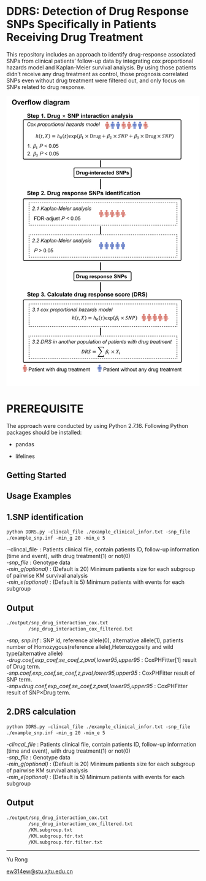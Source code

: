 DDRS: Detection of Drug Response SNPs Specifically in Patients Receiving Drug Treatment
================================
This repository includes an approach to identify drug-response associated SNPs from clinical patients’ follow-up data by integrating cox proportional hazards model and Kaplan-Meier survival analysis. By using those patients didn’t receive any drug treatment as control, those prognosis correlated SNPs even without drug treatment were filtered out, and only focus on SNPs related to drug response.

![pipeline](https://github.com/ew314/DDRS/blob/main/pipeline/4.figure.1.pipeline.github.jpg)

# PREREQUISITE
The approach were conducted by using Python 2.7.16. 
Following Python packages should be installed:
<ul>
<li><p>pandas</p></li>
<li><p>lifelines</p></li>
</ul>

Getting Started
---------------

Usage Examples
--------------
1.SNP identification
--------------

    python DDRS.py -clincal_file ./example_clinical_infor.txt -snp_file ./example_snp.inf -min_g 20 -min_e 5

·-clincal_file·    : Patients clinical file, contain patients ID, follow-up information (time and event), with drug treatment(1) or not(0)<br>
*-snp_file*        : Genotype data<br>
*-min_g(optional)* : (Default is 20) Minimum patients size for each subgroup of pairwise KM survival analysis<br>
*-min_e(optional)* : (Default is 5)  Minimum patients with events for each subgroup<br>

Output
--------------
    ./output/snp_drug_interaction_cox.txt
            /snp_drug_interaction_cox_filtered.txt
*-snp, snp.inf*                                         : SNP id, reference allele(0), alternative allele(1), patients number of Homozygous(reference allele),Heterozygosity and wild type(alternative allele)<br>
*-drug.coef,exp_coef,se_coef,z,pval,lower95,upper95*      : CoxPHFitter[1] result of Drug term.<br>
*-snp.coef,exp_coef,se_coef,z,pval,lower95,upper95*       : CoxPHFitter result of SNP term.<br>
*-snp×drug.coef,exp_coef,se_coef,z,pval,lower95,upper95*  : CoxPHFitter result of SNP×Drug term.<br>


2.DRS calculation
--------------

    python DDRS.py -clincal_file ./example_clinical_infor.txt -snp_file ./example_snp.inf -min_g 20 -min_e 5

*-clincal_file*    : Patients clinical file, contain patients ID, follow-up information (time and event), with drug treatment(1) or not(0)<br>
*-snp_file*        : Genotype data<br>
*-min_g(optional)* : (Default is 20) Minimum patients size for each subgroup of pairwise KM survival analysis<br>
*-min_e(optional)* : (Default is 5)  Minimum patients with events for each subgroup<br>

Output
--------------
    ./output/snp_drug_interaction_cox.txt
            /snp_drug_interaction_cox_filtered.txt
            /KM.subgroup.txt
            /KM.subgroup.fdr.txt
            /KM.subgroup.fdr.filter.txt
 
---------------------------------------
Yu Rong

ew314ew@stu.xjtu.edu.cn
